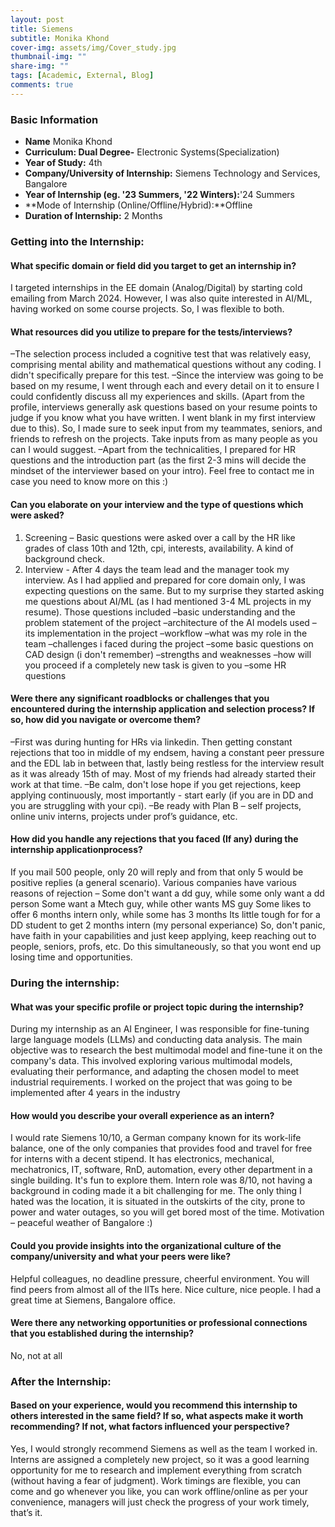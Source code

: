 ```yaml
---
layout: post
title: Siemens
subtitle: Monika Khond
cover-img: assets/img/Cover_study.jpg
thumbnail-img: ""
share-img: ""
tags: [Academic, External, Blog]
comments: true
---
```



### Basic Information

- **Name** Monika Khond
- **Curriculum: Dual Degree-** Electronic Systems(Specialization)
- **Year of Study:** 4th
- **Company/University of Internship:** Siemens Technology and Services, Bangalore
- **Year of Internship (eg. \'23 Summers, \'22 Winters):**'24 Summers
- **Mode of Internship (Online/Offline/Hybrid):**Offline
- **Duration of Internship:** 2 Months

### Getting into the Internship:

#### What specific domain or field did you target to get an internship in?
I targeted internships in the EE domain (Analog/Digital) by starting cold emailing from March 2024.
However, I was also quite interested in AI/ML, having worked on some course projects. So, I was flexible
to both.

#### What resources did you utilize to prepare for the tests/interviews?
–The selection process included a cognitive test that was relatively easy, comprising mental ability and
mathematical questions without any coding. I didn't specifically prepare for this test.
–Since the interview was going to be based on my resume, I went through each and every detail on it to
ensure I could confidently discuss all my experiences and skills. (Apart from the profile, interviews
generally ask questions based on your resume points to judge if you know what you have written. I went
blank in my first interview due to this). So, I made sure to seek input from my teammates, seniors, and
friends to refresh on the projects. Take inputs from as many people as you can I would suggest.
–Apart from the technicalities, I prepared for HR questions and the introduction part (as the first 2-3 mins
will decide the mindset of the interviewer based on your intro). Feel free to contact me in case you need to
know more on this :)

#### Can you elaborate on your interview and the type of questions which were asked?
1. Screening – Basic questions were asked over a call by the HR like grades of class 10th and 12th, cpi,
interests, availability. A kind of background check.
2. Interview - After 4 days the team lead and the manager took my interview. As I had applied and
prepared for core domain only, I was expecting questions on the same. But to my surprise they started
asking me questions about AI/ML (as I had mentioned 3-4 ML projects in my resume). Those questions
included
–basic understanding and the problem statement of the project
–architecture of the AI models used
–its implementation in the project
–workflow
–what was my role in the team
–challenges i faced during the project
–some basic questions on CAD design (i don't remember)
–strengths and weaknesses
–how will you proceed if a completely new task is given to you
–some HR questions

#### Were there any significant roadblocks or challenges that you encountered during the internship application and selection process? If so, how did you navigate or overcome them?
–First was during hunting for HRs via linkedin. Then getting constant rejections that too in middle of my
endsem, having a constant peer pressure and the EDL lab in between that, lastly being restless for the
interview result as it was already 15th of may. Most of my friends had already started their work at that
time.
–Be calm, don't lose hope if you get rejections, keep applying continuously, most importantly - start early
(if you are in DD and you are struggling with your cpi).
–Be ready with Plan B – self projects, online univ interns, projects under prof’s guidance, etc.

#### How did you handle any rejections that you faced (If any) during the internship applicationprocess?
If you mail 500 people, only 20 will reply and from that only 5 would be positive replies (a general
scenario). Various companies have various reasons of rejection –
Some don't want a dd guy, while some only want a dd person
Some want a Mtech guy, while other wants MS guy
Some likes to offer 6 months intern only, while some has 3 months
Its little tough for for a DD student to get 2 months intern (my personal experiance)
So, don't panic, have faith in your capabilities and just keep applying, keep reaching out to people,
seniors, profs, etc. Do this simultaneously, so that you wont end up losing time and opportunities.

### During the internship:

#### What was your specific profile or project topic during the internship?
During my internship as an AI Engineer, I was responsible for fine-tuning large language models (LLMs)
and conducting data analysis. The main objective was to research the best multimodal model and
fine-tune it on the company's data. This involved exploring various multimodal models, evaluating their
performance, and adapting the chosen model to meet industrial requirements.
I worked on the project that was going to be implemented after 4 years in the industry

#### How would you describe your overall experience as an intern?
I would rate Siemens 10/10, a German company known for its work-life balance, one of the only
companies that provides food and travel for free for interns with a decent stipend. It has electronics,
mechanical, mechatronics, IT, software, RnD, automation, every other department in a single building. It's
fun to explore them.
Intern role was 8/10, not having a background in coding made it a bit challenging for me.
The only thing I hated was the location, it is situated in the outskirts of the city, prone to power and water
outages, so you will get bored most of the time.
Motivation – peaceful weather of Bangalore :)

#### Could you provide insights into the organizational culture of the company/university and what your peers were like?
Helpful colleagues, no deadline pressure, cheerful environment. You will find peers from almost all of the
IITs here. Nice culture, nice people. I had a great time at Siemens, Bangalore office.

#### Were there any networking opportunities or professional connections that you established during the internship?
No, not at all

### After the Internship:

#### Based on your experience, would you recommend this internship to others interested in the same field? If so, what aspects make it worth recommending? If not, what factors influenced your perspective?
Yes, I would strongly recommend Siemens as well as the team I worked in. Interns are assigned a
completely new project, so it was a good learning opportunity for me to research and implement
everything from scratch (without  having a fear of judgment). Work timings are flexible, you can come
and go whenever you like, you can work offline/online as per your convenience, managers will just check
the progress of your work timely, that’s it.
